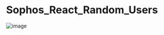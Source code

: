 # Sophos_React_Random_Users
![image](https://github.com/SJanna/sophos_react/assets/70728090/2d38860d-151d-4a85-8e9d-c762b33f8d08)
